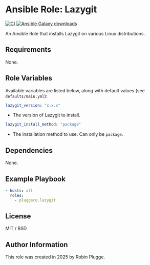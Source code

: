 # Ansible Role: Lazygit

[![CI](https://github.com/pluggero/ansible-role-lazygit/actions/workflows/ci.yml/badge.svg)](https://github.com/pluggero/ansible-role-lazygit/actions/workflows/ci.yml) [![Ansible Galaxy downloads](https://img.shields.io/ansible/role/d/pluggero/lazygit?label=Galaxy%20downloads&logo=ansible&color=%23096598)](https://galaxy.ansible.com/ui/standalone/roles/pluggero/lazygit)

An Ansible Role that installs Lazygit on various Linux distributions.

## Requirements

None.

## Role Variables

Available variables are listed below, along with default values (see `defaults/main.yml`):

```yaml
lazygit_version: "x.x.x"
```

- The version of Lazygit to install.

```yaml
lazygit_install_method: "package"
```

- The installation method to use. Can only be `package`.

## Dependencies

None.

## Example Playbook

```yaml
- hosts: all
  roles:
    - pluggero.lazygit
```

## License

MIT / BSD

## Author Information

This role was created in 2025 by Robin Plugge.
